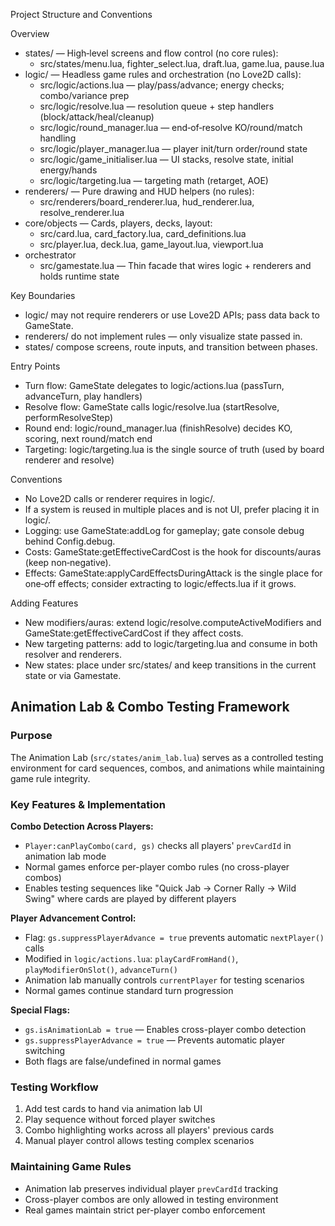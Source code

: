Project Structure and Conventions

Overview

- states/ — High‑level screens and flow control (no core rules):
  - src/states/menu.lua, fighter_select.lua, draft.lua, game.lua, pause.lua
- logic/ — Headless game rules and orchestration (no Love2D calls):
  - src/logic/actions.lua — play/pass/advance; energy checks; combo/variance prep
  - src/logic/resolve.lua — resolution queue + step handlers (block/attack/heal/cleanup)
  - src/logic/round_manager.lua — end‑of‑resolve KO/round/match handling
  - src/logic/player_manager.lua — player init/turn order/round state
  - src/logic/game_initialiser.lua — UI stacks, resolve state, initial energy/hands
  - src/logic/targeting.lua — targeting math (retarget, AOE)
- renderers/ — Pure drawing and HUD helpers (no rules):
  - src/renderers/board_renderer.lua, hud_renderer.lua, resolve_renderer.lua
- core/objects — Cards, players, decks, layout:
  - src/card.lua, card_factory.lua, card_definitions.lua
  - src/player.lua, deck.lua, game_layout.lua, viewport.lua
- orchestrator
  - src/gamestate.lua — Thin facade that wires logic + renderers and holds runtime state

Key Boundaries

- logic/ may not require renderers or use Love2D APIs; pass data back to GameState.
- renderers/ do not implement rules — only visualize state passed in.
- states/ compose screens, route inputs, and transition between phases.

Entry Points

- Turn flow: GameState delegates to logic/actions.lua (passTurn, advanceTurn, play handlers)
- Resolve flow: GameState calls logic/resolve.lua (startResolve, performResolveStep)
- Round end: logic/round_manager.lua (finishResolve) decides KO, scoring, next round/match end
- Targeting: logic/targeting.lua is the single source of truth (used by board renderer and resolve)

Conventions

- No Love2D calls or renderer requires in logic/.
- If a system is reused in multiple places and is not UI, prefer placing it in logic/.
- Logging: use GameState:addLog for gameplay; gate console debug behind Config.debug.
- Costs: GameState:getEffectiveCardCost is the hook for discounts/auras (keep non‑negative).
- Effects: GameState:applyCardEffectsDuringAttack is the single place for one‑off effects; consider extracting to logic/effects.lua if it grows.

Adding Features

- New modifiers/auras: extend logic/resolve.computeActiveModifiers and GameState:getEffectiveCardCost if they affect costs.
- New targeting patterns: add to logic/targeting.lua and consume in both resolver and renderers.
- New states: place under src/states/ and keep transitions in the current state or via Gamestate.

## Animation Lab & Combo Testing Framework

### Purpose
The Animation Lab (`src/states/anim_lab.lua`) serves as a controlled testing environment for card sequences, combos, and animations while maintaining game rule integrity.

### Key Features & Implementation

**Combo Detection Across Players:**
- `Player:canPlayCombo(card, gs)` checks all players' `prevCardId` in animation lab mode
- Normal games enforce per-player combo rules (no cross-player combos)
- Enables testing sequences like "Quick Jab → Corner Rally → Wild Swing" where cards are played by different players

**Player Advancement Control:**
- Flag: `gs.suppressPlayerAdvance = true` prevents automatic `nextPlayer()` calls
- Modified in `logic/actions.lua`: `playCardFromHand()`, `playModifierOnSlot()`, `advanceTurn()`
- Animation lab manually controls `currentPlayer` for testing scenarios
- Normal games continue standard turn progression

**Special Flags:**
- `gs.isAnimationLab = true` — Enables cross-player combo detection
- `gs.suppressPlayerAdvance = true` — Prevents automatic player switching
- Both flags are false/undefined in normal games

### Testing Workflow
1. Add test cards to hand via animation lab UI
2. Play sequence without forced player switches
3. Combo highlighting works across all players' previous cards
4. Manual player control allows testing complex scenarios

### Maintaining Game Rules
- Animation lab preserves individual player `prevCardId` tracking
- Cross-player combos are only allowed in testing environment
- Real games maintain strict per-player combo enforcement

